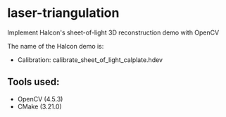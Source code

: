 # laser-triangulation
Implement Halcon's sheet-of-light 3D reconstruction demo with OpenCV

The name of the Halcon demo is:
- Calibration: calibrate_sheet_of_light_calplate.hdev

## Tools used:
- OpenCV (4.5.3)
- CMake (3.21.0)

